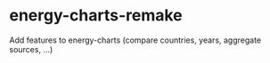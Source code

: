 # energy-charts-remake
Add features to energy-charts (compare countries, years, aggregate sources, ...)
